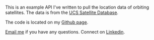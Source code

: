 This is an example API I've written to pull the location data of orbiting satellites. The data is from the [UCS Satellite Database](https://www.ucsusa.org/nuclear-weapons/space-weapons/satellite-database#.W4jFBH4naiA).

The code is located on my [Github page](https://github.com/williamrmyers/satellite-locations-api).

[Email me](mailto:williamrmyers@gmail.com) if you have any questions. Connect on [Linkedin](https://www.linkedin.com/in/william-myers-1a53b259/).
